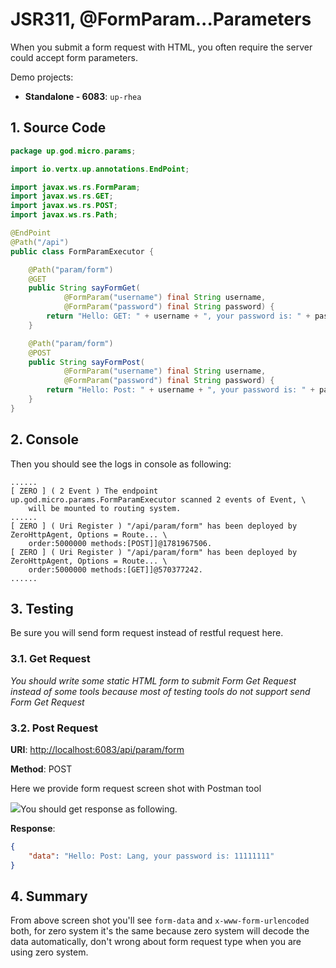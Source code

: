 # JSR311, @FormParam...Parameters

When you submit a form request with HTML, you often require the server could accept form parameters.

Demo projects:

* **Standalone - 6083**: `up-rhea`

## 1. Source Code

```java
package up.god.micro.params;

import io.vertx.up.annotations.EndPoint;

import javax.ws.rs.FormParam;
import javax.ws.rs.GET;
import javax.ws.rs.POST;
import javax.ws.rs.Path;

@EndPoint
@Path("/api")
public class FormParamExecutor {

    @Path("param/form")
    @GET
    public String sayFormGet(
            @FormParam("username") final String username,
            @FormParam("password") final String password) {
        return "Hello: GET: " + username + ", your password is: " + password;
    }

    @Path("param/form")
    @POST
    public String sayFormPost(
            @FormParam("username") final String username,
            @FormParam("password") final String password) {
        return "Hello: Post: " + username + ", your password is: " + password;
    }
}
```

## 2. Console

Then you should see the logs in console as following:

```shell
......
[ ZERO ] ( 2 Event ) The endpoint up.god.micro.params.FormParamExecutor scanned 2 events of Event, \
    will be mounted to routing system.
......
[ ZERO ] ( Uri Register ) "/api/param/form" has been deployed by ZeroHttpAgent, Options = Route... \
    order:5000000 methods:[POST]]@1781967506.
[ ZERO ] ( Uri Register ) "/api/param/form" has been deployed by ZeroHttpAgent, Options = Route... \
    order:5000000 methods:[GET]]@570377242.
......
```

## 3. Testing

Be sure you will send form request instead of restful request here.

### 3.1. Get Request

_You should write some static HTML form to submit Form Get Request instead of some tools because most of testing tools
do not support send Form Get Request_

### 3.2. Post Request

**URI**: [http://localhost:6083/api/param/form](http://localhost:6083/api/param/form)

**Method**: POST

Here we provide form request screen shot with Postman tool

![](/doc/image/form-request.png)You should get response as following.

**Response**:

```json
{
    "data": "Hello: Post: Lang, your password is: 11111111"
}
```

## 4. Summary

From above screen shot you'll see `form-data` and `x-www-form-urlencoded` both, for zero system it's the same because
zero system will decode the data automatically, don't wrong about form request type when you are using zero system.

